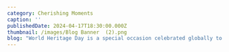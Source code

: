 ```yaml
---
category: Cherishing Moments
caption: ''
publishedDate: 2024-04-17T18:30:00.000Z
thumbnail: /images/Blog Banner  (2).png
blog: "World Heritage Day is a special occasion celebrated globally to raise awareness about the importance of preserving and showcasing our diverse cultural and natural heritage. This significant day not only encourages us to appreciate the wonders of the past but also inspires us to safeguard them for future generations. As parents, it is our responsibility to instil a sense of curiosity and appreciation for different cultures and histories in our children. In this blog, we will discuss some simple and fun ways to inspire your little one to explore new horizons and celebrate World Heritage Day.\n\n1\\. Virtual Tours:\n\nIn today's digital world, everything is close by. Encourage your child to embark on virtual tours of famous landmarks, museums, and heritage sites around the world. Websites like Google Arts & Culture offer interactive experiences that allow children to explore different cultures and historical periods from the comfort of their home. This exposure will broaden their horizons and spark their curiosity about the world beyond their own.\n\n2\\. Storytelling:\n\nStories have a unique way of captivating young minds and transporting them to different times and places. Introduce your child to folktales, myths, and legends from various cultures to ignite their imagination and teach them about different traditions and beliefs. You can also read books set in different parts of the world to pique their interest in learning about diverse cultures and histories.\n\n3\\. Cultural Experiences:\n\nImmerse your child in diverse cultural experiences to help them appreciate the richness and beauty of our world heritage. Attend local cultural festivals, visit ethnic restaurants, or participate in art and craft workshops inspired by different traditions. These hands-on experiences will not only be fun for your child but also foster a sense of respect and understanding for different cultures.\n\n4\\. Nature Exploration:\_\n\nExploring nature with kids is a great way to celebrate World Heritage Day. It shows them how important our natural world is and teaches them to protect it. Taking them on hikes, camping trips, or visits to parks helps them appreciate nature's beauty and understand why we need to take care of it. It's a fun way to teach them to love and respect our planet!\n\nConclusion:\n\nOn World Heritage Day, let us come together to celebrate the rich tapestry of cultures, histories, and natural wonders that make our world unique and beautiful. By inspiring our children to explore new horizons and appreciate the value of our heritage, we can instill in them a lifelong love for learning and a deep respect for the diversity of our planet. Take this opportunity to bond with your child through shared experiences and discoveries that will broaden their perspectives and shape them into global citizens who cherish and protect our world heritage.\n\nContact Little Elly\_- Phone number - +91 99725 27072 Email -\_[enquiry@littleelly.com](mailto:enquiry@littleelly.com)\_Enroll Now -\_[https://www.littleelly.com/admissions](https://www.littleelly.com/admissions)\n"
---
```


